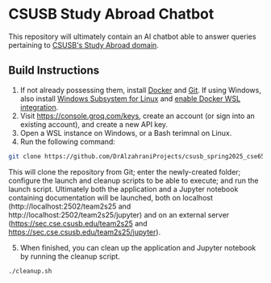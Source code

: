 # CSUSB Study Abroad Chatbot

This repository will ultimately contain an AI chatbot able to answer queries pertaining to [CSUSB's Study Abroad domain](https://goabroad.csusb.edu/).

## Build Instructions
1. If not already possessing them, install [Docker](<https://www.docker.com/>) and [Git](https://git-scm.com/downloads). If using Windows, also install [Windows Subsystem for Linux](https://learn.microsoft.com/en-us/windows/wsl/install) and [enable Docker WSL integration](https://docs.docker.com/desktop/features/wsl/).
2. Visit https://console.groq.com/keys, create an account (or sign into an existing account), and create a new API key.
3. Open a<!--n administrative or elevated--> WSL instance on Windows, or a Bash terimnal on Linux.
4. Run the following command:
```bash
git clone https://github.com/DrAlzahraniProjects/csusb_spring2025_cse6550_team2.git ; cd "csusb_spring2025_cse6550_team2" ; chmod +x ./cleanup.sh ; chmod +x ./launch.sh ; ./launch.sh
```
This will clone the repository from Git; enter the newly-created folder; configure the launch and cleanup scripts to be able to execute; and run the launch script. Ultimately both the application and a Jupyter notebook containing documentation will be launched, both on localhost (http://localhost:2502/team2s25 and http://localhost:2502/team2s25/jupyter) and on an external server (https://sec.cse.csusb.edu/team2s25 and https://sec.cse.csusb.edu/team2s25/jupyter).

5. When finished, you can clean up the application and Jupyter notebook by running the cleanup script.
```bash
./cleanup.sh
```